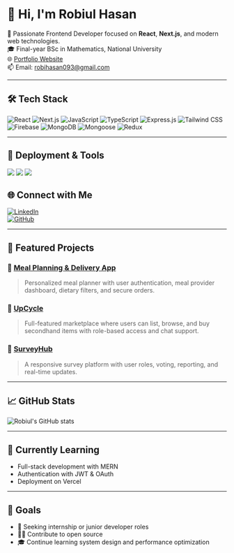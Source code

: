 # 👋 Hi, I'm Robiul Hasan

🚀 Passionate Frontend Developer focused on **React**, **Next.js**, and modern web technologies.  
🎓 Final-year BSc in Mathematics, National University  
🌐 [Portfolio Website](https://portfolio-robiul.netlify.app)  
📫 Email: robihasan093@gmail.com

---


## 🛠 Tech Stack

<p align="left">
  <img src="https://img.shields.io/badge/React-20232A?style=for-the-badge&logo=react&logoColor=61DAFB" alt="React" />
  <img src="https://img.shields.io/badge/Next.js-000000?style=for-the-badge&logo=next.js&logoColor=white" alt="Next.js" />
  <img src="https://img.shields.io/badge/JavaScript-F7DF1E?style=for-the-badge&logo=javascript&logoColor=black" alt="JavaScript" />
  <img src="https://img.shields.io/badge/TypeScript-007ACC?style=for-the-badge&logo=typescript&logoColor=white" alt="TypeScript" />
  <img src="https://img.shields.io/badge/Express.js-404D59?style=for-the-badge" alt="Express.js" />
  <img src="https://img.shields.io/badge/Tailwind_CSS-38B2AC?style=for-the-badge&logo=tailwind-css&logoColor=white" alt="Tailwind CSS" />
  <img src="https://img.shields.io/badge/Firebase-FFCA28?style=for-the-badge&logo=firebase&logoColor=black" alt="Firebase" />
  <img src="https://img.shields.io/badge/MongoDB-4EA94B?style=for-the-badge&logo=mongodb&logoColor=white" alt="MongoDB" />
  <img src="https://img.shields.io/badge/Mongoose-880000?style=for-the-badge&logo=mongoose&logoColor=white" alt="Mongoose" />
  <img src="https://img.shields.io/badge/Redux-593D88?style=for-the-badge&logo=redux&logoColor=white" alt="Redux" />
</p>


---

## 🚀 Deployment & Tools

<p align="left">
  <img src="https://img.shields.io/badge/Git-F05032?style=for-the-badge&logo=git&logoColor=white" />
  <img src="https://img.shields.io/badge/GitHub-181717?style=for-the-badge&logo=github&logoColor=white" />
  <img src="https://img.shields.io/badge/Vercel-000000?style=for-the-badge&logo=vercel&logoColor=white" />
</p>


## 🌐 Connect with Me

[![LinkedIn](https://img.shields.io/badge/LinkedIn-blue?style=flat&logo=linkedin&labelColor=blue)](https://linkedin.com/in/robiul-hasan)  
[![GitHub](https://img.shields.io/badge/GitHub-000?style=flat&logo=github&logoColor=white)](https://github.com/robiul093)

---

## 🚀 Featured Projects

### 🔹 [Meal Planning & Delivery App](https://github.com/robiul093/meal-box-client)
> Personalized meal planner with user authentication, meal provider dashboard, dietary filters, and secure orders.

### 🔹 [UpCycle](https://github.com/robiul093/upcycle-frontend)
> Full-featured marketplace where users can list, browse, and buy secondhand items with role-based access and chat support.

### 🔹 [SurveyHub](https://github.com/robiul093/assignment-12-client)
> A responsive survey platform with user roles, voting, reporting, and real-time updates.

---

## 📈 GitHub Stats

![Robiul's GitHub stats](https://github-readme-stats.vercel.app/api?username=robiul093&show_icons=true&theme=radical)

---

## 🧠 Currently Learning

- Full-stack development with MERN
- Authentication with JWT & OAuth
- Deployment on Vercel 

---

## 🎯 Goals

- 💼 Seeking internship or junior developer roles
- 🧑‍💻 Contribute to open source
- 🎓 Continue learning system design and performance optimization

